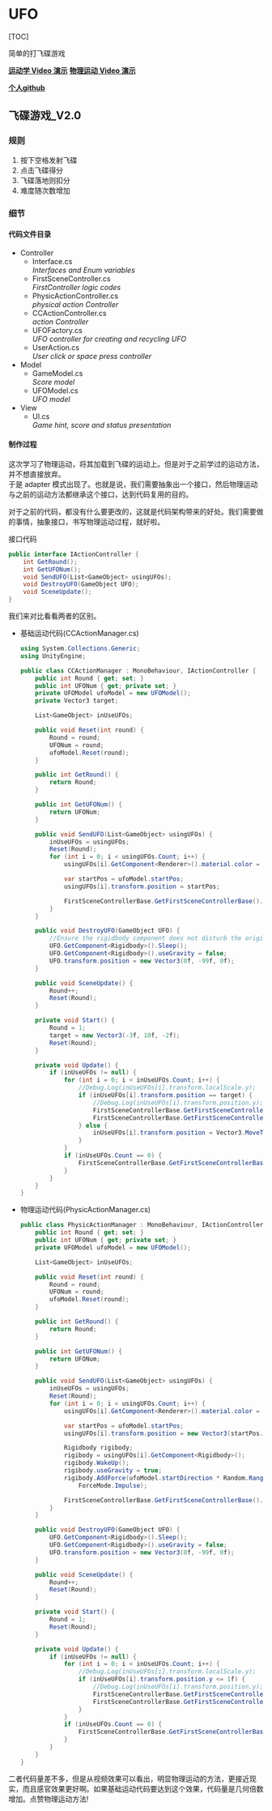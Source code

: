# UFO

[TOC]

简单的打飞碟游戏

**[运动学 Video 演示](http://www.iqiyi.com/w_19rxyfmzhp.html)**
**[物理运动 Video 演示](http://www.iqiyi.com/w_19ryb0juc5.html)**

**[个人github](https://github.com/xwy27/Unity-3D-Learning)**

## 飞碟游戏_V2.0

### 规则

1. 按下空格发射飞碟
1. 点击飞碟得分
1. 飞碟落地则扣分
1. 难度随次数增加

### 细节

#### 代码文件目录

+ Controller
    + Interface.cs  
        *Interfaces and Enum variables*
    + FirstSceneController.cs  
        *FirstController logic codes*
    + PhysicActionController.cs  
        *physical action Controller*
    + CCActionController.cs  
        *action Controller*
    + UFOFactory.cs  
        *UFO controller for creating and recycling UFO*
    + UserAction.cs  
        *User click or space press controller*
+ Model
    + GameModel.cs  
        *Score model*
    + UFOModel.cs  
        *UFO model*
+ View
    + UI.cs  
        *Game hint, score and status presentation*

#### 制作过程

这次学习了物理运动，将其加载到飞碟的运动上。但是对于之前学过的运动方法，并不想直接放弃。  
于是 adapter 模式出现了。也就是说，我们需要抽象出一个接口，然后物理运动与之前的运动方法都继承这个接口，达到代码复用的目的。

对于之前的代码，都没有什么要更改的，这就是代码架构带来的好处。我们需要做的事情，抽象接口，书写物理运动过程，就好啦。  

接口代码

```cs
public interface IActionController {
    int GetRound();
    int GetUFONum();
    void SendUFO(List<GameObject> usingUFOs);
    void DestroyUFO(GameObject UFO);
    void SceneUpdate();
}
```

我们来对比看看两者的区别。

+ 基础运动代码(CCActionManager.cs)
    ```cs
    using System.Collections.Generic;
    using UnityEngine;

    public class CCActionManager : MonoBehaviour, IActionController {
        public int Round { get; set; }
        public int UFONum { get; private set; }
        private UFOModel ufoModel = new UFOModel();
        private Vector3 target;

        List<GameObject> inUseUFOs;

        public void Reset(int round) {
            Round = round;
            UFONum = round;
            ufoModel.Reset(round);
        }

        public int GetRound() {
            return Round;
        }

        public int GetUFONum() {
            return UFONum;
        }

        public void SendUFO(List<GameObject> usingUFOs) {
            inUseUFOs = usingUFOs;
            Reset(Round);
            for (int i = 0; i < usingUFOs.Count; i++) {
                usingUFOs[i].GetComponent<Renderer>().material.color = ufoModel.UFOColor;

                var startPos = ufoModel.startPos;
                usingUFOs[i].transform.position = startPos;

                FirstSceneControllerBase.GetFirstSceneControllerBase().SetSceneStatus(SceneStatus.Shooting);
            }
        }

        public void DestroyUFO(GameObject UFO) {
            //Ensure the rigidbody component does not disturb the original sport
            UFO.GetComponent<Rigidbody>().Sleep();
            UFO.GetComponent<Rigidbody>().useGravity = false;
            UFO.transform.position = new Vector3(0f, -99f, 0f);
        }

        public void SceneUpdate() {
            Round++;
            Reset(Round);
        }

        private void Start() {
            Round = 1;
            target = new Vector3(-3f, 10f, -2f);
            Reset(Round);
        }

        private void Update() {
            if (inUseUFOs != null) {
                for (int i = 0; i < inUseUFOs.Count; i++) {
                    //Debug.Log(inUseUFOs[i].transform.localScale.y);
                    if (inUseUFOs[i].transform.position == target) {
                        //Debug.Log(inUseUFOs[i].transform.position.y);
                        FirstSceneControllerBase.GetFirstSceneControllerBase().DestroyUFO(inUseUFOs[i]);
                        FirstSceneControllerBase.GetFirstSceneControllerBase().SubScore();
                    } else {
                        inUseUFOs[i].transform.position = Vector3.MoveTowards(inUseUFOs[i].transform.position, target, 5 * Time.deltaTime);
                    }
                }
                if (inUseUFOs.Count == 0) {
                    FirstSceneControllerBase.GetFirstSceneControllerBase().SetSceneStatus(SceneStatus.Waiting);
                }
            }
        }
    }
    ```

+ 物理运动代码(PhysicActionManager.cs)
    ```cs
    public class PhysicActionManager : MonoBehaviour, IActionController {
        public int Round { get; set; }
        public int UFONum { get; private set; }
        private UFOModel ufoModel = new UFOModel();

        List<GameObject> inUseUFOs;

        public void Reset(int round) {
            Round = round;
            UFONum = round;
            ufoModel.Reset(round);
        }

        public int GetRound() {
            return Round;
        }

        public int GetUFONum() {
            return UFONum;
        }

        public void SendUFO(List<GameObject> usingUFOs) {
            inUseUFOs = usingUFOs;
            Reset(Round);
            for (int i = 0; i < usingUFOs.Count; i++) {
                usingUFOs[i].GetComponent<Renderer>().material.color = ufoModel.UFOColor;

                var startPos = ufoModel.startPos;
                usingUFOs[i].transform.position = new Vector3(startPos.x, startPos.y + i, startPos.z);

                Rigidbody rigibody;
                rigibody = usingUFOs[i].GetComponent<Rigidbody>();
                rigibody.WakeUp();
                rigibody.useGravity = true;
                rigibody.AddForce(ufoModel.startDirection * Random.Range(ufoModel.UFOSpeed * 5, ufoModel.UFOSpeed * 8) / 5, 
                    ForceMode.Impulse);

                FirstSceneControllerBase.GetFirstSceneControllerBase().SetSceneStatus(SceneStatus.Shooting);
            }
        }

        public void DestroyUFO(GameObject UFO) {
            UFO.GetComponent<Rigidbody>().Sleep();
            UFO.GetComponent<Rigidbody>().useGravity = false;
            UFO.transform.position = new Vector3(0f, -99f, 0f);
        }

        public void SceneUpdate() {
            Round++;
            Reset(Round);
        }

        private void Start() {
            Round = 1;
            Reset(Round);
        }

        private void Update() {
            if (inUseUFOs != null) {
                for (int i = 0; i < inUseUFOs.Count; i++) {
                    //Debug.Log(inUseUFOs[i].transform.localScale.y);
                    if (inUseUFOs[i].transform.position.y <= 1f) {
                        //Debug.Log(inUseUFOs[i].transform.position.y);
                        FirstSceneControllerBase.GetFirstSceneControllerBase().DestroyUFO(inUseUFOs[i]);
                        FirstSceneControllerBase.GetFirstSceneControllerBase().SubScore();
                    }
                }
                if (inUseUFOs.Count == 0) {
                    FirstSceneControllerBase.GetFirstSceneControllerBase().SetSceneStatus(SceneStatus.Waiting);
                }
            }
        }
    }
    ```
二者代码量差不多，但是从视频效果可以看出，明显物理运动的方法，更接近现实，而且感官效果更好啊。如果基础运动代码要达到这个效果，代码量是几何倍数增加。点赞物理运动方法!